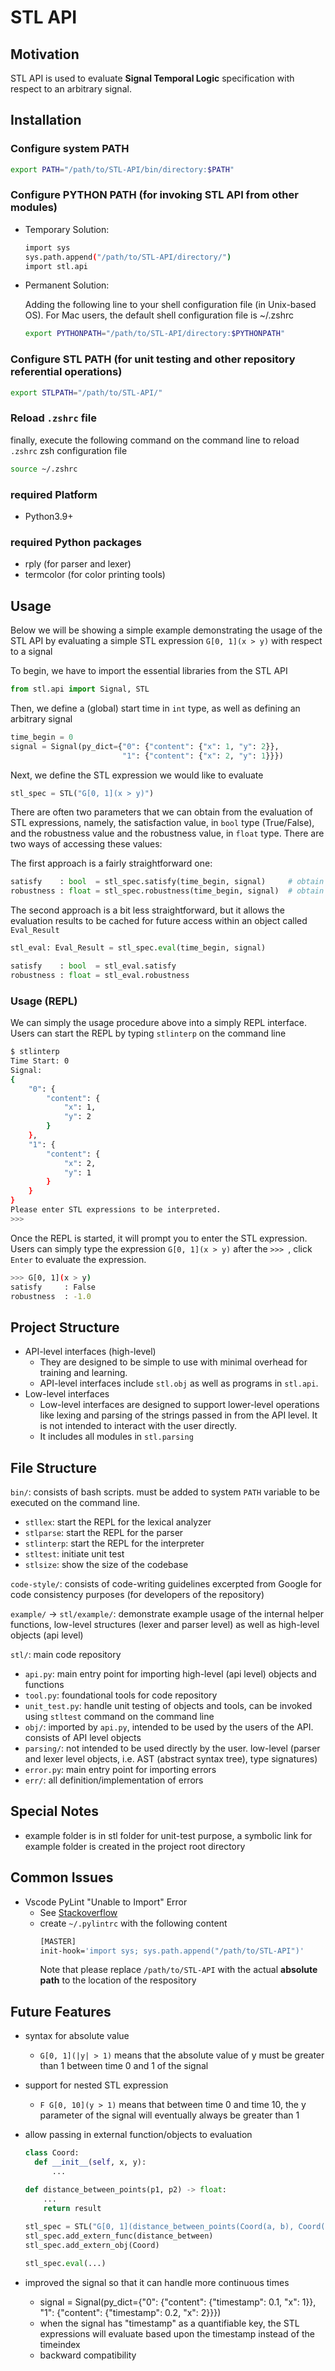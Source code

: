 # STL API

## Motivation
STL API is used to evaluate **Signal Temporal Logic** specification with respect to
an arbitrary signal.

## Installation
### Configure system PATH
  
```bash
export PATH="/path/to/STL-API/bin/directory:$PATH"
```

### Configure PYTHON PATH (for invoking STL API from other modules)

- Temporary Solution:
    ```bash
    import sys
    sys.path.append("/path/to/STL-API/directory/")
    import stl.api
    ```
- Permanent Solution:

  Adding the following line to your shell configuration file (in Unix-based OS). For Mac users, the default shell configuration file is ~/.zshrc
  
  ```bash
  export PYTHONPATH="/path/to/STL-API/directory:$PYTHONPATH"
  ```


### Configure STL PATH (for unit testing and other repository referential operations)
```bash
export STLPATH="/path/to/STL-API/"
```

### Reload `.zshrc` file
  finally, execute the following command on the command line to reload `.zshrc` zsh configuration file

  ```bash
  source ~/.zshrc
  ```

  
### required Platform
- Python3.9+

### required Python packages
- rply (for parser and lexer)
- termcolor (for color printing tools)

## Usage
Below we will be showing a simple example demonstrating the usage of the STL API by evaluating a simple STL expression `G[0, 1](x > y)` with respect to a signal

To begin, we have to import the essential libraries from the STL API
```python
from stl.api import Signal, STL
```

Then, we define a (global) start time in `int` type, as well as defining an arbitrary signal
```python
time_begin = 0
signal = Signal(py_dict={"0": {"content": {"x": 1, "y": 2}},
                         "1": {"content": {"x": 2, "y": 1}}})  
```

Next, we define the STL expression we would like to evaluate
```python
stl_spec = STL("G[0, 1](x > y)")
```
There are often two parameters that we can obtain from the evaluation of STL expressions, namely, the satisfaction value,
in `bool` type (True/False), and the robustness value and the robustness value, in `float` type. There are two ways
of accessing these values:

The first approach is a fairly straightforward one:
```python
satisfy    : bool  = stl_spec.satisfy(time_begin, signal)     # obtain the satisfaction value
robustness : float = stl_spec.robustness(time_begin, signal)  # obtain the robustness value
```

The second approach is a bit less straightforward, but it allows the evaluation results to be cached for future access
within an object called `Eval_Result`
```python
stl_eval: Eval_Result = stl_spec.eval(time_begin, signal)

satisfy    : bool  = stl_eval.satisfy
robustness : float = stl_eval.robustness
```
### 

### Usage (REPL)
We can simply the usage procedure above into a simply REPL interface. Users can start the REPL by typing `stlinterp` on
the command line

```bash
$ stlinterp
Time Start: 0
Signal:
{
    "0": {
        "content": {
            "x": 1,
            "y": 2
        }
    },
    "1": {
        "content": {
            "x": 2,
            "y": 1
        }
    }
}
Please enter STL expressions to be interpreted.
>>>
```

Once the REPL is started, it will prompt you to enter the STL expression. Users can simply type the expression
`G[0, 1](x > y)` after the `>>> `, click `Enter` to evaluate the expression.
```bash
>>> G[0, 1](x > y)
satisfy     : False
robustness  : -1.0
```


## Project Structure
- API-level interfaces (high-level)
    - They are designed to be simple to use with minimal overhead for training and learning.
    - API-level interfaces include `stl.obj` as well as programs in `stl.api`.
- Low-level interfaces
    - Low-level interfaces are designed to support lower-level operations like lexing and parsing
      of the strings passed in from the API level. It is not intended to interact with the user directly.
    - It includes all modules in `stl.parsing`

## File Structure
`bin/`: consists of bash scripts. must be added to system `PATH` variable to be executed on the command line.
  - `stllex`: start the REPL for the lexical analyzer
  - `stlparse`: start the REPL for the parser
  - `stlinterp`: start the REPL for the interpreter
  - `stltest`: initiate unit test
  - `stlsize`: show the size of the codebase

`code-style/`: consists of code-writing guidelines excerpted from Google for code consistency purposes (for developers of the repository)

`example/` -> `stl/example/`: demonstrate example usage of the internal helper functions, low-level structures (lexer and parser level) as well as high-level objects (api level)

`stl/`: main code repository
  - `api.py`: main entry point for importing high-level (api level) objects and functions
  - `tool.py`: foundational tools for code repository
  - `unit_test.py`: handle unit testing of objects and tools, can be invoked using `stltest` command on the command line
  - `obj/`: imported by `api.py`, intended to be used by the users of the API. consists of API level objects
  - `parsing/`: not intended to be used directly by the user. low-level (parser and lexer level objects, i.e. AST (abstract syntax tree), type signatures)
  - `error.py`: main entry point for importing errors
  - `err/`: all definition/implementation of errors
## Special Notes
- example folder is in stl folder for unit-test purpose, a symbolic link for example folder is created in the 
  project root directory

## Common Issues
- Vscode PyLint "Unable to Import" Error
  - See [Stackoverflow](https://stackoverflow.com/questions/1899436/pylint-unable-to-import-error-how-to-set-pythonpath)
  - create `~/.pylintrc` with the following content
    ```bash
    [MASTER]
    init-hook='import sys; sys.path.append("/path/to/STL-API")'
    ```
    Note that please replace `/path/to/STL-API` with the actual __absolute path__ to the location of the respository
    
## Future Features
- syntax for absolute value
  - `G[0, 1](|y| > 1)` means that the absolute value of y must be greater than 1 between time 0 and 1 of the signal
  
- support for nested STL expression
  - `F G[0, 10](y > 1)` means that between time 0 and time 10, the y parameter of the signal will eventually always be greater than 1
  
- allow passing in external function/objects to evaluation
  ```python
  class Coord:
    def __init__(self, x, y):
        ...
  
  def distance_between_points(p1, p2) -> float:
      ...
      return result
    
  stl_spec = STL("G[0, 1](distance_between_points(Coord(a, b), Coord(c, d)) > 3)")
  stl_spec.add_extern_func(distance_between)
  stl_spec.add_extern_obj(Coord)
  
  stl_spec.eval(...)
  ```

- improved the signal so that it can handle more continuous times
  - signal = Signal(py_dict={"0": {"content": {"timestamp": 0.1, "x": 1}}, "1": {"content": {"timestamp": 0.2, "x": 2}}})
  - when the signal has "timestamp" as a quantifiable key, the STL expressions will evaluate based upon the timestamp instead of the timeindex
  - backward compatibility